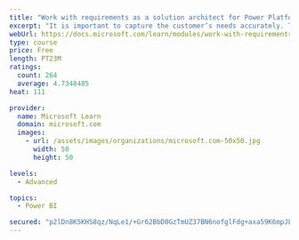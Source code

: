 ```yaml
---
title: "Work with requirements as a solution architect for Power Platform and Dynamics 365"
excerpt: "It is important to capture the customer’s needs accurately. This module explains how to capture requirements and identify functional and non-functional items."
webUrl: https://docs.microsoft.com/learn/modules/work-with-requirements/
type: course
price: Free
length: PT23M
ratings:
  count: 264
  average: 4.7348485
heat: 111

provider:
  name: Microsoft Learn
  domain: microsoft.com
  images:
    - url: /assets/images/organizations/microsoft.com-50x50.jpg
      width: 50
      height: 50

levels:
  - Advanced

topics:
  - Power BI

secured: "p2lDn8K5KHS8qz/NqLe1/+Gr62BbD0GzTmUZ37BN6nofglFdg+axa59K6mpJLSovdZ9OAQPRZ2tU7SaYzWF23YDs/P3nUzLow0f+ntCyWlap1BIVJjOxTWz7xuzYjDHrMfj7sj+QH0nnohSkb5CtIbzhHJJOyHOjU7zXMeyYGe/pJxjoXmcMBgpXrY1DWVyVk+xJrdNmL3UNuq+DMEzyp8mA7R5rBsWPiRNtFfSxdJ3J7bcXtYnlactTuLExOTvYW/MCfFz+Xc6Jm5avAHNtb9NvPK7RhzcLTBCOkMm+wYpPMRzv0SJrAIx+VmdlWkOCEUuWPKiUh4NwM11CgUqwwTOaWrN/DTTFuUyLzHEbJZyAQwTRM12W8jI05upXgGIMHr0f9nYy8I+5KuOucg+zDds8bMCmXIRjg0w3eOvPPIw=;btm0tfoKNApEKVDAcA91Fg=="
---
```


